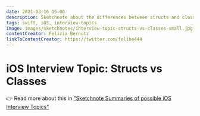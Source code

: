 ```yaml
---
date: 2021-03-16 15:00
description: Sketchnote about the differences between structs and classes in Swift.
tags: swift, iOS, interview-topics
image: images/sketchnotes/interview-topic-structs-vs-classes-small.jpg
contentCreator: Felizia Bernutz
linkToContentCreator: https://twitter.com/felibe444
---
```


# iOS Interview Topic: Structs vs Classes

👉 Read more about this in ["Sketchnote Summaries of possible iOS Interview Topics"](https://fbernutz.github.io/posts/summaries-ios-interview-topics/)
